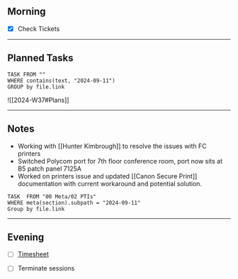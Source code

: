 ## Morning
- [x] Check Tickets

---
## Planned Tasks
~~~dataview
TASK FROM ""
WHERE contains(text, "2024-09-11")
GROUP by file.link
~~~
![[2024-W37#Plans]]

---
## Notes
- Working with [[Hunter Kimbrough]] to resolve the issues with FC printers
- Switched Polycom port for 7th floor conference room, port now sits at B5 patch panel 7125A 
- Worked on printers issue and updated [[Canon Secure Print]] documentation with current workaround and potential solution.

~~~dataview
TASK  FROM "00 Meta/02 PTIs"
WHERE meta(section).subpath = "2024-09-11"
Group by file.link
~~~
---
## Evening
- [ ] [Timesheet]()
- [ ] Terminate sessions

